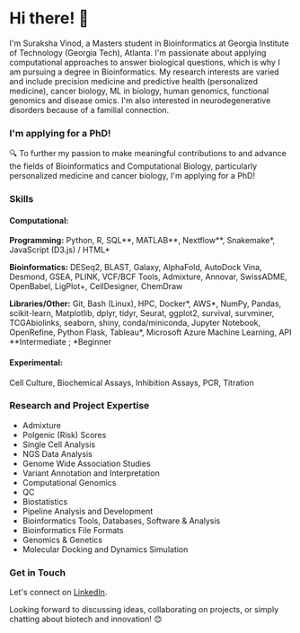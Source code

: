 # Hi there! 👋

I'm Suraksha Vinod, a Masters student in Bioinformatics at Georgia Institute of Technology (Georgia Tech), Atlanta. I'm passionate about applying computational approaches to answer biological questions, which is why I am pursuing a degree in Bioinformatics. My research interests are varied and include precision medicine and predictive health (personalized medicine), cancer biology, ML in biology, human genomics, functional genomics and disease omics. I'm also interested in neurodegenerative disorders because of a familial connection.

### I'm applying for a PhD!
🔍 To further my passion to make meaningful contributions to and advance the fields of Bioinformatics and Computational Biology, particularly personalized medicine and cancer biology, I'm applying for a PhD!

### Skills

#### Computational:
  **Programming:** Python, R, SQL**, MATLAB**, Nextflow**, Snakemake\*, JavaScript (D3.js) / HTML\*
  
  **Bioinformatics:** DESeq2, BLAST, Galaxy, AlphaFold, AutoDock Vina, Desmond, GSEA, PLINK, VCF/BCF Tools, Admixture, Annovar, SwissADME, OpenBabel, LigPlot+, CellDesigner, ChemDraw 
  
  **Libraries/Other:** Git, Bash (Linux), HPC, Docker\*, AWS\*, NumPy, Pandas, scikit-learn, Matplotlib, dplyr, tidyr, Seurat, ggplot2, survival, survminer, TCGAbiolinks, seaborn, shiny, conda/miniconda, Jupyter Notebook, OpenRefine, Python Flask, Tableau\*, Microsoft Azure Machine Learning, API 
    **Intermediate ; \*Beginner 
  
#### Experimental:
  Cell Culture, Biochemical Assays, Inhibition Assays, PCR, Titration

### Research and Project Expertise
- Admixture
- Polgenic (Risk) Scores
- Single Cell Analysis
- NGS Data Analysis
- Genome Wide Association Studies
- Variant Annotation and Interpretation
- Computational Genomics
- QC
- Biostatistics
- Pipeline Analysis and Development
- Bioinformatics Tools, Databases, Software & Analysis
- Bioinformatics File Formats
- Genomics & Genetics
- Molecular Docking and Dynamics Simulation

### Get in Touch

Let's connect on [LinkedIn](https://www.linkedin.com/in/surakshavinod/).



Looking forward to discussing ideas, collaborating on projects, or simply chatting about biotech and innovation! 😊

